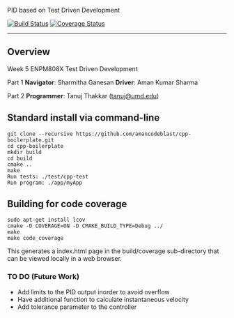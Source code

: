 PID based on Test Driven Development

[![Build Status](https://app.travis-ci.com/tanujthakkar/PID_TDD.svg?branch=master)](https://app.travis-ci.com/tanujthakkar/PID_TDD)
[![Coverage Status](https://coveralls.io/repos/github/tanujthakkar/PID_TDD/badge.svg?branch=master)](https://coveralls.io/github/tanujthakkar/PID_TDD?branch=master)

---

## Overview
Week 5 ENPM808X Test Driven Development

Part 1 
**Navigator**: Sharmitha Ganesan
**Driver**: Aman Kumar Sharma

Part 2
**Programmer**: Tanuj Thakkar (tanuj@umd.edu)


## Standard install via command-line
```
git clone --recursive https://github.com/amancodeblast/cpp-boilerplate.git
cd cpp-boilerplate
mkdir build
cd build
cmake ..
make
Run tests: ./test/cpp-test
Run program: ./app/myApp
```

## Building for code coverage 
```
sudo apt-get install lcov
cmake -D COVERAGE=ON -D CMAKE_BUILD_TYPE=Debug ../
make
make code_coverage
```
This generates a index.html page in the build/coverage sub-directory that can be viewed locally in a web browser.

### TO DO (Future Work)
<ul>
  <li>Add limits to the PID output inorder to avoid overflow
  <li>Have additional function to calculate instantaneous velocity
  <li>Add tolerance parameter to the controller
</ul>